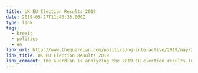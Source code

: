 ```yaml
---
title: UK EU Election Results 2019
date: 2019-05-27T11:46:35.000Z
type: link
tags:
  - brexit
  - politics
  - en
link_url: http://www.theguardian.com/politics/ng-interactive/2019/may/26/european-election-latest-results-2019-uk-england-scotland-wales-ni-eu-parliament
link_title: UK EU Election Results 2019
link_comment: The Guardian is analyzing the 2019 EU election results in the UK.
---
```

